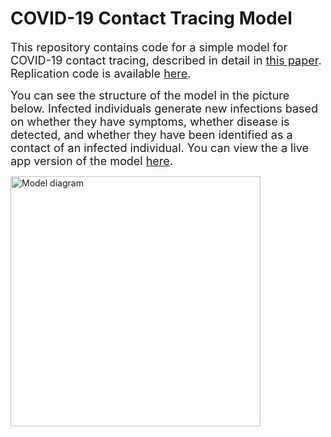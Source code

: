 # COVID-19 Contact Tracing Model

 <font size="4"> This repository contains code for a simple model for COVID-19 contact tracing, described in detail in [this paper](https://github.com/abilinski/spark_control/blob/master/Paper/Contact%20tracing%20research%20letter_19_may_2020.pdf).  Replication code is available [here](https://github.com/abilinski/spark_control/blob/master/Paper/replication_file.R).
 
 You can see the structure of the model in the picture below.  Infected individuals generate new infections based on whether they have symptoms, whether disease is detected, and whether they have been identified as a contact of an infected individual. You can view the a live app version of the model [here](https://alyssab.shinyapps.io/spark_control/).
  </font>
  
  <img src="https://github.com/abilinski/spark_control/blob/master/App/content/model_diagram.png" alt="Model diagram" style="width:400px;" class="center"/>
